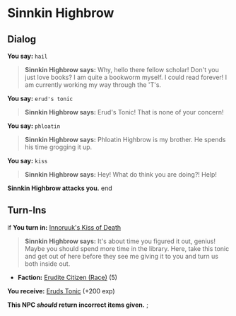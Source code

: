 # Sinnkin Highbrow
## Dialog

**You say:** `hail`



>**Sinnkin Highbrow says:** Why, hello there fellow scholar!  Don't you just love books?  I am quite a bookworm myself.  I could read forever!  I am currently working my way through the 'T's.

**You say:** `erud's tonic`



>**Sinnkin Highbrow says:** Erud's Tonic! That is none of your concern!

**You say:** `phloatin`



>**Sinnkin Highbrow says:** Phloatin Highbrow is my brother. He spends his time grogging it up.

**You say:** `kiss`



>**Sinnkin Highbrow says:** Hey! What do think you are doing?! Help!


**Sinnkin Highbrow attacks you.**
end

## Turn-Ins




if **You turn in:** [Innoruuk's Kiss of Death](/item/13121)


>**Sinnkin Highbrow says:** It's about time you figured it out, genius! Maybe you should spend more time in the library. Here, take this tonic and get out of here before they see me giving it to you and turn us both inside out.





* __Faction:__ [Erudite Citizen (Race)](/faction/694) (5)


 **You receive:**  [Eruds Tonic](/item/13118) (+200 exp)

**This NPC *should* return incorrect items given.**
;

